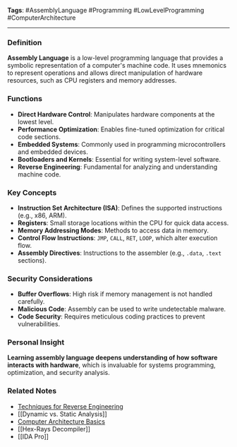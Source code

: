 **Tags**: #AssemblyLanguage #Programming #LowLevelProgramming #ComputerArchitecture

---

### Definition

**Assembly Language** is a low-level programming language that provides a symbolic representation of a computer's machine code. It uses mnemonics to represent operations and allows direct manipulation of hardware resources, such as CPU registers and memory addresses.

### Functions

- **Direct Hardware Control**: Manipulates hardware components at the lowest level.
- **Performance Optimization**: Enables fine-tuned optimization for critical code sections.
- **Embedded Systems**: Commonly used in programming microcontrollers and embedded devices.
- **Bootloaders and Kernels**: Essential for writing system-level software.
- **Reverse Engineering**: Fundamental for analyzing and understanding machine code.

### Key Concepts

- **Instruction Set Architecture (ISA)**: Defines the supported instructions (e.g., x86, ARM).
- **Registers**: Small storage locations within the CPU for quick data access.
- **Memory Addressing Modes**: Methods to access data in memory.
- **Control Flow Instructions**: `JMP`, `CALL`, `RET`, `LOOP`, which alter execution flow.
- **Assembly Directives**: Instructions to the assembler (e.g., `.data`, `.text` sections).

### Security Considerations

- **Buffer Overflows**: High risk if memory management is not handled carefully.
- **Malicious Code**: Assembly can be used to write undetectable malware.
- **Code Security**: Requires meticulous coding practices to prevent vulnerabilities.

### Personal Insight

**Learning assembly language deepens understanding of how software interacts with hardware**, which is invaluable for systems programming, optimization, and security analysis.

### Related Notes

- [Techniques for Reverse Engineering](Techniques%20for%20Reverse%20Engineering.md)
- [[Dynamic vs. Static Analysis]]
- [Computer Architecture Basics](Computer%20Architecture%20Basics.md)
- [[Hex-Rays Decompiler]]
- [[IDA Pro]]